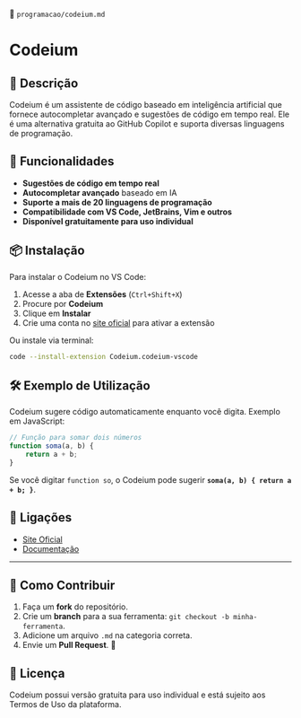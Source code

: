 📌 `programacao/codeium.md`

# Codeium

## 🔹 Descrição
Codeium é um assistente de código baseado em inteligência artificial que fornece autocompletar avançado e sugestões de código em tempo real. Ele é uma alternativa gratuita ao GitHub Copilot e suporta diversas linguagens de programação.

## 🚀 Funcionalidades
- **Sugestões de código em tempo real**
- **Autocompletar avançado** baseado em IA
- **Suporte a mais de 20 linguagens de programação**
- **Compatibilidade com VS Code, JetBrains, Vim e outros**
- **Disponível gratuitamente para uso individual**

## 📦 Instalação
Para instalar o Codeium no VS Code:

1. Acesse a aba de **Extensões** (`Ctrl+Shift+X`)
2. Procure por **Codeium**
3. Clique em **Instalar**
4. Crie uma conta no [site oficial](https://codeium.com/) para ativar a extensão

Ou instale via terminal:
```bash
code --install-extension Codeium.codeium-vscode
```

## 🛠️ Exemplo de Utilização
Codeium sugere código automaticamente enquanto você digita. Exemplo em JavaScript:

```javascript
// Função para somar dois números
function soma(a, b) {
    return a + b;
}
```

Se você digitar `function so`, o Codeium pode sugerir **`soma(a, b) { return a + b; }`**.

## 🔗 Ligações
- [Site Oficial](https://codeium.com/)
- [Documentação](https://codeium.com/docs)

---

## 🌟 Como Contribuir
1. Faça um **fork** do repositório.
2. Crie um **branch** para a sua ferramenta: `git checkout -b minha-ferramenta`.
3. Adicione um arquivo `.md` na categoria correta.
4. Envie um **Pull Request**. 🎉

## 📜 Licença
Codeium possui versão gratuita para uso individual e está sujeito aos Termos de Uso da plataforma.

